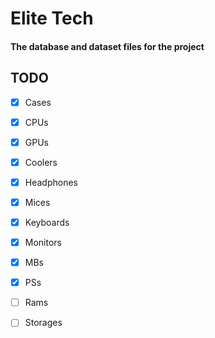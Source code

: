 # Elite Tech
#### The database and dataset files for the project


## TODO
- [x] Cases
- [x] CPUs
- [x] GPUs
- [x] Coolers
- [x] Headphones
- [x] Mices
- [x] Keyboards
- [x] Monitors
- [x] MBs
- [x] PSs
- [ ] Rams
- [ ] Storages

